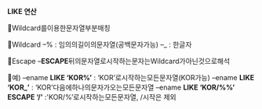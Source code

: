**LIKE 연산**

Wildcard를이용한문자열부분매칭

Wildcard
–% : 임의의길이의문자열(공백문자가능)
–_ : 한글자

Escape
–**ESCAPE**뒤의문자열로시작하는문자는Wildcard가아닌것으로해석

예)
–ename **LIKE ‘KOR%’** : ‘KOR’로시작하는모든문자열(KOR가능)
–ename **LIKE ‘KOR_’** : ‘KOR’다음에하나의문자가오는모든문자열
–ename **LIKE ‘KOR/%%’ ESCAPE ‘/’** :'KOR/%’로시작하는모든문자열, /시작은 제외